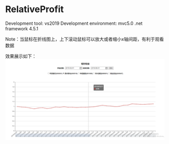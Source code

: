 # RelativeProfit

Development tool: vs2019
Development environment: mvc5.0 .net framework 4.5.1

Note：当鼠标在折线图上，上下滚动鼠标可以放大或者缩小x轴间距，有利于观看数据

效果展示如下：
![Image text](https://github.com/wangzhe66369/RelativeProfit/blob/master/img-folder/ShowPicture1.PNG)



